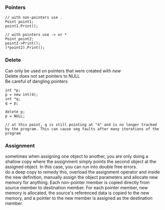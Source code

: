 ### Pointers
```
// with non-pointers use .
Point point1;
point1.Print();

// with pointers use -> or *
Point point2;
point2->Print();
(*point2).Print();

```
### Delete
Can only be used on pointers that were created with *new*  
Delete does not set pointers to NULL  
Be careful of dangling pointers  
```
int *p;
p = new int(4);
int *q;
q = p;

delete p;
p = NULL;

// at this point, q is still pointing at "4" and is no longer tracked by the program. This can cause seg faults after many iterations of the program
```

### Assignment
sometimes when assigning one object to another, you are only doing a shallow copy where the assignment simply points the second object at the assigned object. In this case, you can run into double free errors.  
do a deep copy to remedy this, overload the assignment operator and inside the new definition, manually assign the object parameters and allocate new memory for anything. Each non-pointer member is copied directly from source member to destination member. For each pointer member, new memory is allocated, the source's referenced data is copied to the new memory, and a pointer to the new member is assigned as the destination member.
